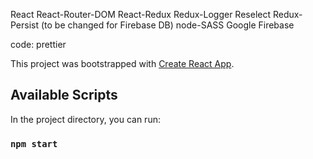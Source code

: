 React
React-Router-DOM
React-Redux
Redux-Logger
Reselect
Redux-Persist (to be changed for Firebase DB)
node-SASS
Google Firebase

code:
prettier

This project was bootstrapped with [Create React App](https://github.com/facebook/create-react-app).

## Available Scripts

In the project directory, you can run:

### `npm start`
